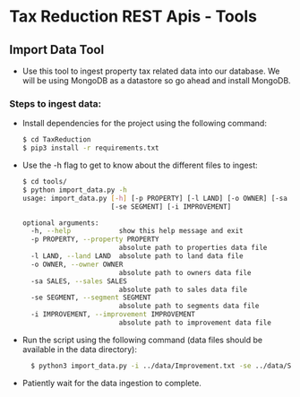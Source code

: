 # Tax Reduction REST Apis - Tools

## Import Data Tool

- Use this tool to ingest property tax related data into our database. We will be using MongoDB as a datastore so go ahead and install MongoDB.

### Steps to ingest data:

- Install dependencies for the project using the following command:
  ```sh
  $ cd TaxReduction
  $ pip3 install -r requirements.txt
  ```
- Use the -h flag to get to know about the different files to ingest:

  ```sh
  $ cd tools/
  $ python import_data.py -h
  usage: import_data.py [-h] [-p PROPERTY] [-l LAND] [-o OWNER] [-sa SALES]
                        [-se SEGMENT] [-i IMPROVEMENT]

  optional arguments:
    -h, --help            show this help message and exit
    -p PROPERTY, --property PROPERTY
                          absolute path to properties data file
    -l LAND, --land LAND  absolute path to land data file
    -o OWNER, --owner OWNER
                          absolute path to owners data file
    -sa SALES, --sales SALES
                          absolute path to sales data file
    -se SEGMENT, --segment SEGMENT
                          absolute path to segments data file
    -i IMPROVEMENT, --improvement IMPROVEMENT
                          absolute path to improvement data file
  ```

- Run the script using the following command (data files should be available in the data directory):
  ```sh
    $ python3 import_data.py -i ../data/Improvement.txt -se ../data/Segment.txt -p ../data/Property.txt -l ../data/Land.txt -o ../data/Owner.txt -sa ../data/Sales.txt
  ```
- Patiently wait for the data ingestion to complete.
